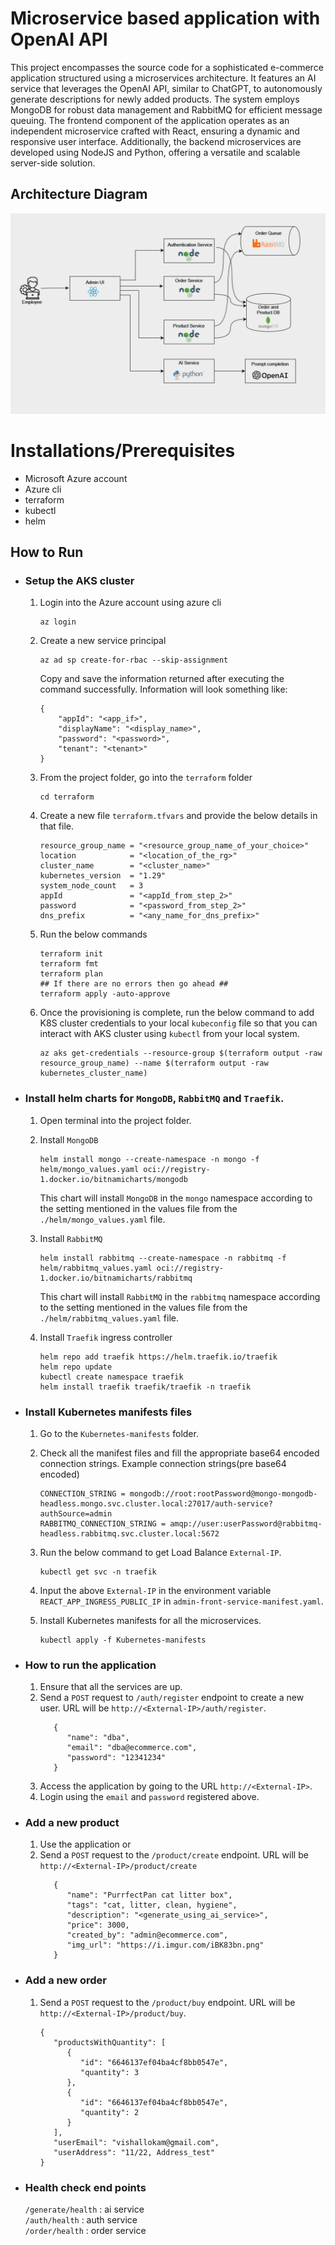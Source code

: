# Microservice based application with OpenAI API

This project encompasses the source code for a sophisticated e-commerce application structured using a microservices architecture. It features an AI service that leverages the OpenAI API, similar to ChatGPT, to autonomously generate descriptions for newly added products. The system employs MongoDB for robust data management and RabbitMQ for efficient message queuing. The frontend component of the application operates as an independent microservice crafted with React, ensuring a dynamic and responsive user interface. Additionally, the backend microservices are developed using NodeJS and Python, offering a versatile and scalable server-side solution.

## Architecture Diagram

![Architecture](https://github.com/VishalLokam/microservice-application-with-openai/blob/main/Assets/Admin%20console%20architecture%20diagram.png)

# Installations/Prerequisites

- Microsoft Azure account
- Azure cli
- terraform
- kubectl
- helm

## How to Run

- ### Setup the AKS cluster

  1. Login into the Azure account using azure cli
     ```
     az login
     ```
  2. Create a new service principal

     ```
     az ad sp create-for-rbac --skip-assignment
     ```

     Copy and save the information returned after executing the command successfully. Information will look something like:

     ```
     {
         "appId": "<app_if>",
         "displayName": "<display_name>",
         "password": "<password>",
         "tenant": "<tenant>"
     }
     ```

  3. From the project folder, go into the `terraform` folder
     ```
     cd terraform
     ```
  4. Create a new file `terraform.tfvars` and provide the below details in that file.
     ```
     resource_group_name = "<resource_group_name_of_your_choice>"
     location            = "<location_of_the_rg>"
     cluster_name        = "<cluster_name>"
     kubernetes_version  = "1.29"
     system_node_count   = 3
     appId               = "<appId_from_step_2>"
     password            = "<password_from_step_2>"
     dns_prefix          = "<any_name_for_dns_prefix>"
     ```
  5. Run the below commands
     ```
     terraform init
     terraform fmt
     terraform plan
     ## If there are no errors then go ahead ##
     terraform apply -auto-approve
     ```
  6. Once the provisioning is complete, run the below command to add K8S cluster credentials to your local `kubeconfig` file so that you can interact with AKS cluster using `kubectl` from your local system.
     ```
     az aks get-credentials --resource-group $(terraform output -raw resource_group_name) --name $(terraform output -raw kubernetes_cluster_name)
     ```

- ### Install helm charts for `MongoDB`, `RabbitMQ` and `Traefik`.

  1. Open terminal into the project folder.

  2. Install `MongoDB`

     ```
     helm install mongo --create-namespace -n mongo -f helm/mongo_values.yaml oci://registry-1.docker.io/bitnamicharts/mongodb
     ```

     This chart will install `MongoDB` in the `mongo` namespace according to the setting mentioned in the values file from the `./helm/mongo_values.yaml` file.

  3. Install `RabbitMQ`
     ```
     helm install rabbitmq --create-namespace -n rabbitmq -f helm/rabbitmq_values.yaml oci://registry-1.docker.io/bitnamicharts/rabbitmq
     ```
     This chart will install `RabbitMQ` in the `rabbitmq` namespace according to the setting mentioned in the values file from the `./helm/rabbitmq_values.yaml` file.
  4. Install `Traefik` ingress controller
     ```
     helm repo add traefik https://helm.traefik.io/traefik
     helm repo update
     kubectl create namespace traefik
     helm install traefik traefik/traefik -n traefik
     ```

- ### Install Kubernetes manifests files

  1.  Go to the `Kubernetes-manifests` folder.

  2.  Check all the manifest files and fill the appropriate base64 encoded connection strings. Example connection strings(pre base64 encoded)

      ```
      CONNECTION_STRING = mongodb://root:rootPassword@mongo-mongodb-headless.mongo.svc.cluster.local:27017/auth-service?authSource=admin
      RABBITMQ_CONNECTION_STRING = amqp://user:userPassword@rabbitmq-headless.rabbitmq.svc.cluster.local:5672
      ```

  3.  Run the below command to get Load Balance `External-IP`.

      ```
      kubectl get svc -n traefik
      ```

  4.  Input the above `External-IP` in the environment variable `REACT_APP_INGRESS_PUBLIC_IP` in `admin-front-service-manifest.yaml`.

  5.  Install Kubernetes manifests for all the microservices.
      ```
      kubectl apply -f Kubernetes-manifests
      ```

- ### How to run the application

  1.  Ensure that all the services are up.
  2.  Send a `POST` request to `/auth/register` endpoint to create a new user. URL will be `http://<External-IP>/auth/register`.
      ```
         {
            "name": "dba",
            "email": "dba@ecommerce.com",
            "password": "12341234"
         }
      ```
  3.  Access the application by going to the URL `http://<External-IP>`.
  4.  Login using the `email` and `password` registered above.

- ### Add a new product
  1.  Use the application
      or
  2.  Send a `POST` request to the `/product/create` endpoint. URL will be `http://<External-IP>/product/create`
      ```
         {
            "name": "PurrfectPan cat litter box",
            "tags": "cat, litter, clean, hygiene",
            "description": "<generate_using_ai_service>",
            "price": 3000,
            "created_by": "admin@ecommerce.com",
            "img_url": "https://i.imgur.com/iBK83bn.png"
         }
      ```
- ### Add a new order
  1.  Send a `POST` request to the `/product/buy` endpoint. URL will be `http://<External-IP>/product/buy`.
      ```
      {
         "productsWithQuantity": [
            {
               "id": "6646137ef04ba4cf8bb0547e",
               "quantity": 3
            },
            {
               "id": "6646137ef04ba4cf8bb0547e",
               "quantity": 2
            }
         ],
         "userEmail": "vishallokam@gmail.com",
         "userAddress": "11/22, Address_test"
      }
      ```
- ### Health check end points
  `/generate/health` : ai service  
  `/auth/health` : auth service  
  `/order/health` : order service
